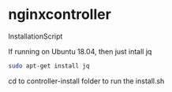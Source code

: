 # nginxcontroller
InstallationScript

If running on Ubuntu 18.04, then just intall jq
```bash
sudo apt-get install jq
```
cd to controller-install folder to run the install.sh
